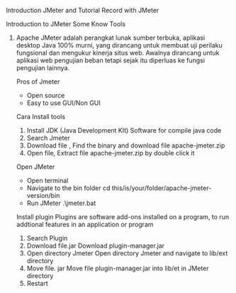 Introduction JMeter and Tutorial Record with JMeter

Introduction to JMeter
Some Know Tools

1. Apache JMeter adalah perangkat lunak sumber terbuka, aplikasi desktop Java 100% murni, yang dirancang untuk membuat uji perilaku fungsional dan mengukur kinerja situs web. Awalnya dirancang untuk aplikasi web pengujian beban tetapi sejak itu diperluas ke fungsi pengujian lainnya.

   Pros of Jmeter

   - Open source
   - Easy to use GUI/Non GUI

   Cara Install tools

   1. Install JDK (Java Development KIt) Software for compile java code
   2. Search Jmeter
   3. Download file , Find the binary and download file apache-jmeter.zip
   4. Open file, Extract file apache-jmeter.zip by double click it

   Open JMeter

   - Open terminal
   - Navigate to the bin folder
     cd
     this/is/your/folder/apache-jmeter-version/bin
   - Run JMeter
     .\jmeter.bat

   Install plugin
   Plugins are software add-ons installed on a program, to run addtional features in an application or program

   1. Search Plugin
   2. Download file.jar
      Download plugin-manager.jar
   3. Open directory Jmeter
      Open directory Jmeter and navigate to lib/ext directory
   4. Move file. jar
      Move file plugin-manager.jar into lib/et in JMeter directory
   5. Restart
